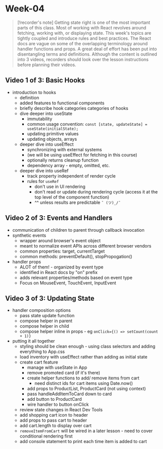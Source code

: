 # Week-04

> [!recorder's note]
> Getting state right is one of the most important parts of this class. Most of working with React revolves around fetching, working with, or displaying state. This week's topics are tightly coupled and introduce rules and best practices. The React docs are vague on some of the overlapping terminology around handler functions and props. A great deal of effort has been put into disentangling terms and definitions. Although the content is outlined into 3 videos, recorders should look over the lesson instructions before planning their videos.

## Video 1 of 3: Basic Hooks

- introduction to hooks
 	- definition
 	- added features to functional components
 	- briefly describe hook categories categories of hooks
 	- dive deeper into useState
  		- immutability
  		- common usage convention: `const [state, updateState] = useState(initialState);`
  		- updating primitive values
  		- updating objects, arrays
 	- deeper dive into useEffect
  		- synchronizing with external systems
  		- (we will be using useEffect for fetching in this course)
  		- optionally returns cleanup function
  		- dependency array - empty, omitted, etc.
 	- deeper dive into useRef
  		- track property independent of render cycle
  		- rules for `useRef`
   			- don't use in UI rendering
   			- don't read or update during rendering cycle (access it at the top level of the component function)
   			- ^^ unless results are predictable `¯ (ツ)_/¯`

## Video 2 of 3: Events and Handlers

- communication of children to parent through callback invocation
- synthetic events
 	- wrapper around browser's event object
 	- meant to normalize event APIs across different browser vendors
 	- common properties: target, currentTarget
 	- common methods: preventDefault(), stopPropogation()
- handler props
 	- ALOT of them! - organized by event type
 	- identified in React docs by "on" prefix
 	- adds relevant properties/methods based on event type
 	- Focus on MouseEvent, TouchEvent, InputEvent

## Video 3 of 3: Updating State

- handler composition options
 	- pass state update function
 	- compose helper in parent
 	- compose helper in child
 	- compose helper inline in props - eg `onClick={() => setCount(count + 1)}`
- putting it all together
 	- styling should be clean enough - using class selectors and adding everything to App.css
 	- load inventory with useEffect rather than adding as initial state
 	- create cart feature
  		- manage with useState in App
  		- remove promoted card (if it's there)
  		- create helper functions to add/ remove items from cart
   			- need distinct ids for cart items using Date.now()
  		- add props to ProductList, ProductCard (not using context)
  		- pass handleAddItemToCard down to card
  		- add button to ProductCard
  		- wire handler to button onClick
 	- review state changes in React Dev Tools
 	- add shopping cart icon to header
 	- add props to pass cart to header
 	- add cart.length to display over cart
 	- `removeItemFromCart` will be wired in a later lesson - need to cover conditional rendering first
 	- add console statement to print each time item is added to cart
